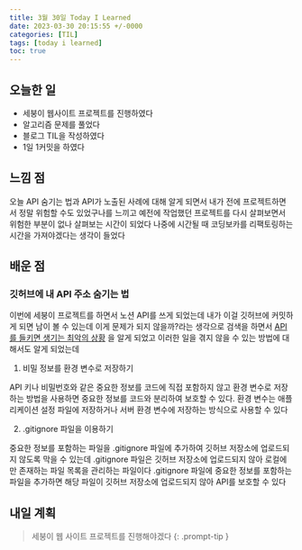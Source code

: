 ```yaml
---
title: 3월 30일 Today I Learned
date: 2023-03-30 20:15:55 +/-0000
categories: [TIL]
tags: [today i learned]
toc: true
---
```


## 오늘한 일

* 세붕이 웹사이트 프로젝트를 진행하였다
* 알고리즘 문제를 풀었다
* 블로그 TIL을 작성하였다
* 1일 1커밋을 하였다

## 느낌 점

오늘 API 숨기는 법과 API가 노출된 사례에 대해 알게 되면서 내가 전에 프로젝트하면서 정말 위험할 수도 있었구나를 느끼고 예전에 작업했던 프로젝트를 다시 살펴보면서 위험한 부분이 없나 살펴보는 시간이 되었다 나중에 시간될 때 코딩보카를 리팩토링하는 시간을 가져야겠다는 생각이 들었다

## 배운 점

### 깃허브에 내 API 주소 숨기는 법

이번에 세붕이 프로젝트를 하면서 노션 API를 쓰게 되었는데 내가
이걸 깃허브에 커밋하게 되면 남이 볼 수 있는데 이게 문제가 되지 않을까?라는 생각으로 검색을 하면서 [API를 들키면 생기는 최악의 상황](https://m.blog.naver.com/PostView.nhn?blogId=awesomedev&logNo=220716804533&proxyReferer=https:%2F%2Fwww.google.com%2F)
을 알게 되었고 이러한 일을 겪지 않을 수 있는 방법에 대해서도 알게 되었는데

1. 비밀 정보를 환경 변수로 저장하기

API 키나 비밀번호와 같은 중요한 정보를 코드에 직접 포함하지 않고 환경 변수로 저장하는 방법을 사용하면 중요한 정보를 코드와 분리하여 보호할 수 있다. 환경 변수는 애플리케이션 설정 파일에 저장하거나 서버 환경 변수에 저장하는 방식으로 사용할 수 있다

2. .gitignore 파일을 이용하기

중요한 정보를 포함하는 파일을 .gitignore 파일에 추가하여 깃허브 저장소에 업로드되지 않도록 막을 수 있는데 .gitignore 파일은 깃허브 저장소에 업로드되지 않아 로컬에만 존재하는 파일 목록을 관리하는 파일이다 .gitignore 파일에 중요한 정보를 포함하는 파일을 추가하면 해당 파일이 깃허브 저장소에 업로드되지 않아 API를 보호할 수 있다

## 내일 계획

> 세붕이 웹 사이트 프로젝트를 진행해야겠다
{: .prompt-tip }